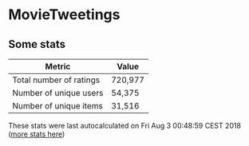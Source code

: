 # MovieTweetings
## Some stats

Metric | Value
--- | ---
Total number of ratings                 | 720,977
Number of unique users                  | 54,375
Number of unique items                  | 31,516
These stats were last autocalculated on Fri Aug 3 00:48:59 CEST 2018  ([more stats here](./stats.md))

